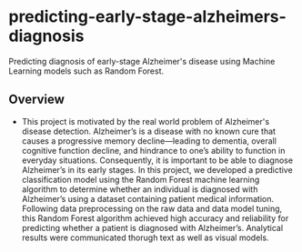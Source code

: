 # predicting-early-stage-alzheimers-diagnosis
Predicting diagnosis of early-stage Alzheimer's disease using Machine Learning models such as Random Forest. 

## Overview
- This project is motivated by the real world problem of Alzheimer's disease detection. Alzheimer’s is a disease with no known cure that causes a progressive memory decline—leading to dementia, overall cognitive function decline, and hindrance to one’s ability to function in everyday situations. Consequently, it is important to be able to diagnose Alzheimer’s
in its early stages. In this project, we developed a predictive classification model using the Random Forest machine learning algorithm to determine whether an individual is diagnosed with Alzheimer’s using a dataset containing patient medical information. Following data preprocessing on the raw data and data model tuning, this Random Forest algorithm achieved high accuracy and reliability for predicting whether a patient is diagnosed with Alzheimer’s. Analytical results were communicated thorugh text as well as visual models.
